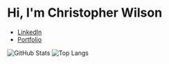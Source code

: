 #  Hi, I'm Christopher Wilson


- [LinkedIn](https://www.linkedin.com/in/christopher-w-718594265)
- [Portfolio](https://chrisw-beep.github.io/)

![GitHub Stats](https://github-readme-stats.vercel.app/api?username=chrisw-beep&show_icons=true&theme=radical)
![Top Langs](https://github-readme-stats.vercel.app/api/top-langs/?username=chrisw-beep&layout=compact)
